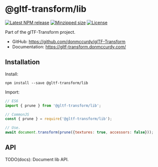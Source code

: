 # @gltf-transform/lib

[![Latest NPM release](https://img.shields.io/npm/v/@gltf-transform/lib.svg)](https://www.npmjs.com/package/@gltf-transform/lib)
[![Minzipped size](https://badgen.net/bundlephobia/minzip/@gltf-transform/lib)](https://bundlephobia.com/result?p=@gltf-transform/lib)
[![License](https://img.shields.io/npm/l/@gltf-transform/core.svg)](https://github.com/donmccurdy/glTF-Transform/blob/master/LICENSE)

Part of the glTF-Transform project.

- GitHub: https://github.com/donmccurdy/glTF-Transform
- Documentation: https://gltf-transform.donmccurdy.com/

## Installation

Install:

```
npm install --save @gltf-transform/lib
```

Import:

```js
// ES6
import { prune } from '@gltf-transform/lib';

// CommonJS
const { prune } = require('@gltf-transform/lib');

// Use.
await document.transform(prune({textures: true, accessors: false}));
```

## API

TODO(docs): Document lib API.
